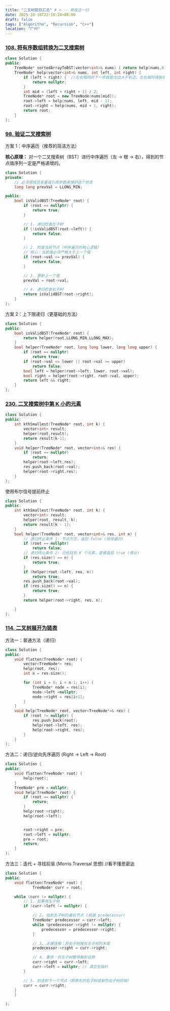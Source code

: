 ```yaml
---
title: "二叉树题目汇总" # <--- 修改这一行
date: 2025-10-18T22:10:24+08:00
draft: false
tags: ["Algorithm", "Recursion", "C++"]
location: "广州"
---
```


### <a href=" https://leetcode.cn/problems/convert-sorted-array-to-binary-search-tree/" target="_blank" rel="noopener noreferrer">108. 将有序数组转换为二叉搜索树 </a>

```cpp
class Solution {
public:
    TreeNode* sortedArrayToBST(vector<int>& nums) { return help(nums,0,nums.size()-1); }
    TreeNode* help(vector<int>& nums, int left, int right) {
        if (left > right) {  //左右相同的下一步就是左边大于右边，左右相同得放进树里面
            return nullptr;
        }
        int mid = (left + right + 1) / 2;
        TreeNode* root = new TreeNode(nums[mid]);
        root->left = help(nums, left, mid - 1);
        root->right = help(nums, mid + 1, right);
        return root;
    }
};
```

### <a href=" https://leetcode.cn/problems/validate-binary-search-tree/" target="_blank" rel="noopener noreferrer">98. 验证二叉搜索树 </a>

方案 1：中序遍历（推荐的简洁方法）

**核心原理：**
对一个二叉搜索树（BST）进行中序遍历（左 → 根 → 右），得到的节点值序列一定是严格递增的。

```cpp
class Solution {
private:
    // 必须用成员变量或引用参数来维护这个状态
    long long prevVal = LLONG_MIN;

public:
    bool isValidBST(TreeNode* root) {
        if (root == nullptr) {
            return true;
        }

        // 1. 递归检查左子树
        if (!isValidBST(root->left)) {
            return false;
        }

        // 2. 检查当前节点（中序遍历的核心逻辑）
        // 核心：当前值必须严格大于上一个值
        if (root->val <= prevVal) {
            return false;
        }

        // 3. 更新上一个值
        prevVal = root->val;

        // 4. 递归检查右子树
        return isValidBST(root->right);
    }
};
```

方案 2：上下限递归（更基础的方法）

```cpp
class Solution {
public:
    bool isValidBST(TreeNode* root) {
        return helper(root,LLONG_MIN,LLONG_MAX);
    }
    bool helper(TreeNode* root, long long lower, long long upper) {
        if (root == nullptr)
            return true;
        if (root->val <= lower || root->val >= upper)
            return false;
        bool left = helper(root->left, lower, root->val);
        bool right = helper(root->right, root->val, upper);
        return left && right;
    }
};
```

### <a href=" https://leetcode.cn/problems/kth-smallest-element-in-a-bst/" target="_blank" rel="noopener noreferrer">230. 二叉搜索树中第 K 小的元素 </a>

```cpp
class Solution {
public:
    int kthSmallest(TreeNode* root, int k) {
        vector<int> result;
        helper(root,result);
        return result[k-1];
    }
    void helper(TreeNode* root, vector<int>& res) {
        if (root == nullptr)
            return;
        helper(root->left,res);
        res.push_back(root->val);
        helper(root->right,res);
    }
};
```

使用布尔信号提前终止

```cpp
class Solution {
public:
    int kthSmallest(TreeNode* root, int k) {
        vector<int> result;
        helper(root, result, k);
        return result[k - 1];
    }
    bool helper(TreeNode* root, vector<int>& res, int n) {
        // 递归终止条件 1: 节点为空，返回 false (继续遍历)
        if (root == nullptr)
            return false;
        // 递归终止条件 2: 已经找到 K 个元素，直接返回 true (停止)
        if (res.size() == n) {
            return true;
        }
        if (helper(root->left, res, n))
            return true;
        res.push_back(root->val);
        if (res.size() == n) {
            return true;
        }
        return helper(root->right, res, n);

    }
};
```

### <a href=" https://leetcode.cn/problems/flatten-binary-tree-to-linked-list/" target="_blank" rel="noopener noreferrer">114. 二叉树展开为链表 </a>

方法一：普通方法（递归）

```cpp
class Solution {
public:
    void flatten(TreeNode* root) {
        vector<TreeNode*> res;
        help(root, res);
        int n = res.size();

        for (int i = 0; i < n-1; i++) {
            TreeNode* node = res[i];
            node->left =nullptr;
            node->right = res[i+1];
        }
    }
    void help(TreeNode* root, vector<TreeNode*>& res) {
        if (root != nullptr) {
            res.push_back(root);
            help(root->left, res);
            help(root->right, res);
        }
    }
};
```

方法二：递归/逆向先序遍历 (Right → Left → Root)

```cpp
class Solution {
public:
    void flatten(TreeNode* root) {
        help(root);
    }
    TreeNode* pre = nullptr;
    void help(TreeNode* root) {
        if (root == nullptr) {
            return;
        }
        help(root->right);
        help(root->left);


        root->right = pre;
        root->left = nullptr;
        pre = root;
        return;
    }
};

```

方法三：迭代 + 寻找前驱 (Morris Traversal 思想) //看不懂思密达

```cpp
class Solution {
public:
    void flatten(TreeNode* root) {
            TreeNode* curr = root;

    while (curr != nullptr) {
        // 1. 如果有左子树
        if (curr->left != nullptr) {

            // 2. 找到左子树的最右节点 (前驱 predecessor)
            TreeNode* predecessor = curr->left;
            while (predecessor->right != nullptr) {
                predecessor = predecessor->right;
            }

            // 3. 关键连接：将右子树接在左子树的末尾
            predecessor->right = curr->right;

            // 4. 重排：将左子树整体搬到右侧
            curr->right = curr->left;
            curr->left = nullptr; // 清空左指针
        }

        // 5. 前进到下一个节点（即原先的右子树或新的右子树的根）
        curr = curr->right;
    }
    }

};
```
